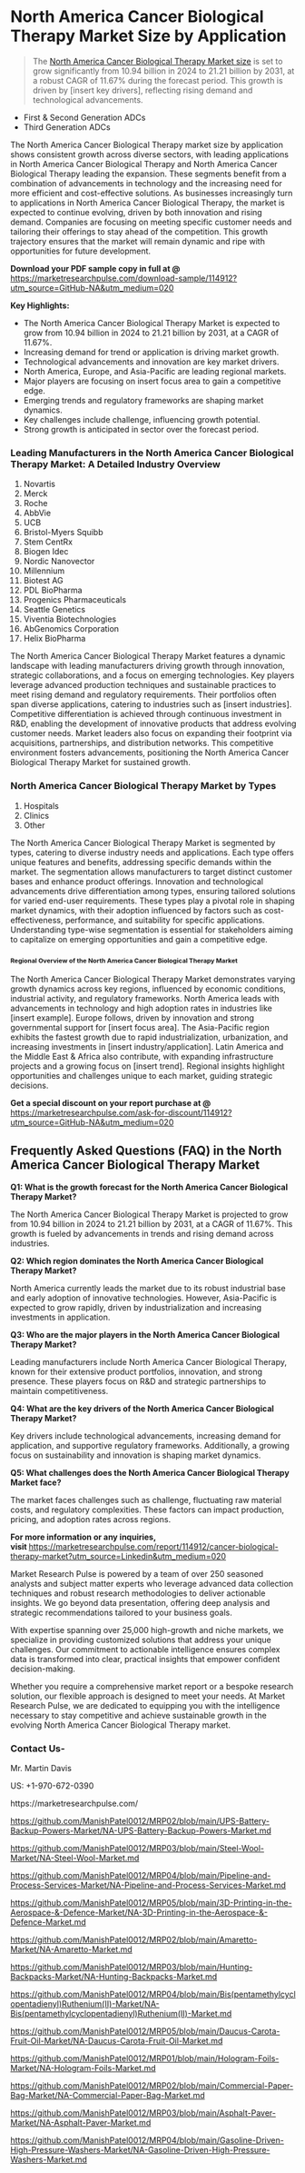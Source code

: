 <h1>North America Cancer Biological Therapy Market&nbsp;Size by Application</h1><blockquote><p>The <a href="https://marketresearchpulse.com/download-sample/114912?utm_source=GitHub-NA&amp;utm_medium=020">North America Cancer Biological Therapy Market size</a> is set to grow significantly from 10.94 billion in 2024 to 21.21 billion by 2031, at a robust CAGR of 11.67% during the forecast period. This growth is driven by [insert key drivers], reflecting rising demand and technological advancements.</p></blockquote><ul><li> First & Second Generation ADCs <li> Third Generation ADCs</li></ul><p>The North America Cancer Biological Therapy market size by application shows consistent growth across diverse sectors, with leading applications in North America Cancer Biological Therapy and North America Cancer Biological Therapy leading the expansion. These segments benefit from a combination of advancements in technology and the increasing need for more efficient and cost-effective solutions. As businesses increasingly turn to applications in North America Cancer Biological Therapy, the market is expected to continue evolving, driven by both innovation and rising demand. Companies are focusing on meeting specific customer needs and tailoring their offerings to stay ahead of the competition. This growth trajectory ensures that the market will remain dynamic and ripe with opportunities for future development.</p><p><strong>Download your PDF sample copy in full at @ </strong><a href="https://marketresearchpulse.com/download-sample/114912?utm_source=GitHub-NA&amp;utm_medium=020">https://marketresearchpulse.com/download-sample/114912?utm_source=GitHub-NA&amp;utm_medium=020</a></p><p><strong>Key Highlights: </strong></p><ul><li>The North America Cancer Biological Therapy Market is expected to grow from 10.94 billion in 2024 to 21.21 billion by 2031, at a CAGR of 11.67%.</li><li>Increasing demand for trend or application is driving market growth.</li><li>Technological advancements and innovation are key market drivers.</li><li>North America, Europe, and Asia-Pacific are leading regional markets.</li><li>Major players are focusing on insert focus area to gain a competitive edge.</li><li>Emerging trends and regulatory frameworks are shaping market dynamics.</li><li>Key challenges include challenge, influencing growth potential.</li><li>Strong growth is anticipated in sector over the forecast period.</li></ul><h3>Leading Manufacturers in the North America Cancer Biological Therapy Market: A Detailed Industry Overview</h3><ol><li> Novartis</li><li>Merck</li><li>Roche</li><li>AbbVie</li><li>UCB</li><li>Bristol-Myers Squibb</li><li>Stem CentRx</li><li>Biogen Idec</li><li>Nordic Nanovector</li><li>Millennium</li><li>Biotest AG</li><li>PDL BioPharma</li><li>Progenics Pharmaceuticals</li><li>Seattle Genetics</li><li>Viventia Biotechnologies</li><li>AbGenomics Corporation</li><li>Helix BioPharma</li></ol><div class="flex max-w-full flex-col flex-grow"><div class="min-h-8 text-message flex w-full flex-col items-end gap-2 whitespace-normal break-words [.text-message+&amp;]:mt-5" dir="auto" data-message-author-role="assistant" data-message-id="fd8432e4-4910-450d-b182-61b7bfb0a01f" data-message-model-slug="gpt-4o"><div class="flex w-full flex-col gap-1 empty:hidden first:pt-[3px]"><div class="markdown prose w-full break-words dark:prose-invert light"><p>The North America Cancer Biological Therapy Market features a dynamic landscape with leading manufacturers driving growth through innovation, strategic collaborations, and a focus on emerging technologies. Key players leverage advanced production techniques and sustainable practices to meet rising demand and regulatory requirements. Their portfolios often span diverse applications, catering to industries such as [insert industries]. Competitive differentiation is achieved through continuous investment in R&amp;D, enabling the development of innovative products that address evolving customer needs. Market leaders also focus on expanding their footprint via acquisitions, partnerships, and distribution networks. This competitive environment fosters advancements, positioning the North America Cancer Biological Therapy Market for sustained growth.</p></div></div></div></div><h3>North America Cancer Biological Therapy Market by Types</h3><ol><li> Hospitals <li> Clinics <li> Other</li></ol><div class="flex max-w-full flex-col flex-grow"><div class="min-h-8 text-message flex w-full flex-col items-end gap-2 whitespace-normal break-words [.text-message+&amp;]:mt-5" dir="auto" data-message-author-role="assistant" data-message-id="084470be-0bb7-4664-bddf-5156b4f41249" data-message-model-slug="gpt-4o-mini"><div class="flex w-full flex-col gap-1 empty:hidden first:pt-[3px]"><div class="markdown prose w-full break-words dark:prose-invert light"><p>The North America Cancer Biological Therapy Market is segmented by types, catering to diverse industry needs and applications. Each type offers unique features and benefits, addressing specific demands within the market. The segmentation allows manufacturers to target distinct customer bases and enhance product offerings. Innovation and technological advancements drive differentiation among types, ensuring tailored solutions for varied end-user requirements. These types play a pivotal role in shaping market dynamics, with their adoption influenced by factors such as cost-effectiveness, performance, and suitability for specific applications. Understanding type-wise segmentation is essential for stakeholders aiming to capitalize on emerging opportunities and gain a competitive edge.</p></div></div></div></div><h3><span style="font-size: 11px;">Regional Overview of the North America Cancer Biological Therapy Market</span></h3><div class="flex max-w-full flex-col flex-grow"><div class="min-h-8 text-message flex w-full flex-col items-end gap-2 whitespace-normal break-words [.text-message+&amp;]:mt-5" dir="auto" data-message-author-role="assistant" data-message-id="e9038762-ce64-4e30-91c9-9bd413514231" data-message-model-slug="gpt-4o-mini"><div class="flex w-full flex-col gap-1 empty:hidden first:pt-[3px]"><div class="markdown prose w-full break-words dark:prose-invert light"><p>The North America Cancer Biological Therapy Market demonstrates varying growth dynamics across key regions, influenced by economic conditions, industrial activity, and regulatory frameworks. North America leads with advancements in technology and high adoption rates in industries like [insert example]. Europe follows, driven by innovation and strong governmental support for [insert focus area]. The Asia-Pacific region exhibits the fastest growth due to rapid industrialization, urbanization, and increasing investments in [insert industry/application]. Latin America and the Middle East &amp; Africa also contribute, with expanding infrastructure projects and a growing focus on [insert trend]. Regional insights highlight opportunities and challenges unique to each market, guiding strategic decisions.</p></div></div></div></div><p><strong>Get a special discount on your report purchase at @ </strong><a href="https://marketresearchpulse.com/ask-for-discount/114912?utm_source=GitHub-NA&amp;utm_medium=020">https://marketresearchpulse.com/ask-for-discount/114912?utm_source=GitHub-NA&amp;utm_medium=020</a></p><h2>Frequently Asked Questions (FAQ) in the North America Cancer Biological Therapy Market</h2><p><strong>Q1: What is the growth forecast for the North America Cancer Biological Therapy Market?</strong></p><p>The North America Cancer Biological Therapy Market is projected to grow from 10.94 billion in 2024 to 21.21 billion by 2031, at a CAGR of 11.67%. This growth is fueled by advancements in trends and rising demand across industries.</p><p><strong>Q2: Which region dominates the North America Cancer Biological Therapy Market?</strong></p><p>North America currently leads the market due to its robust industrial base and early adoption of innovative technologies. However, Asia-Pacific is expected to grow rapidly, driven by industrialization and increasing investments in application.</p><p><strong>Q3: Who are the major players in the North America Cancer Biological Therapy Market?</strong></p><p>Leading manufacturers include North America Cancer Biological Therapy, known for their extensive product portfolios, innovation, and strong presence. These players focus on R&amp;D and strategic partnerships to maintain competitiveness.</p><p><strong>Q4: What are the key drivers of the North America Cancer Biological Therapy Market?</strong></p><p>Key drivers include technological advancements, increasing demand for application, and supportive regulatory frameworks. Additionally, a growing focus on sustainability and innovation is shaping market dynamics.</p><p><strong>Q5: What challenges does the North America Cancer Biological Therapy Market face?</strong></p><p>The market faces challenges such as challenge, fluctuating raw material costs, and regulatory complexities. These factors can impact production, pricing, and adoption rates across regions.</p><p><strong>For more information or any inquiries, visit&nbsp;</strong><a href="https://marketresearchpulse.com/report/114912/cancer-biological-therapy-market?utm_source=Linkedin&utm_medium=020">https://marketresearchpulse.com/report/114912/cancer-biological-therapy-market?utm_source=Linkedin&utm_medium=020</a></p><p>Market Research Pulse is powered by a team of over 250 seasoned analysts and subject matter experts who leverage advanced data collection techniques and robust research methodologies to deliver actionable insights. We go beyond data presentation, offering deep analysis and strategic recommendations tailored to your business goals.</p><p>With expertise spanning over 25,000 high-growth and niche markets, we specialize in providing customized solutions that address your unique challenges. Our commitment to actionable intelligence ensures complex data is transformed into clear, practical insights that empower confident decision-making.</p><p>Whether you require a comprehensive market report or a bespoke research solution, our flexible approach is designed to meet your needs. At Market Research Pulse, we are dedicated to equipping you with the intelligence necessary to stay competitive and achieve sustainable growth in the evolving North America Cancer Biological Therapy market.</p><h3><strong>Contact Us-</strong></h3><p>Mr. Martin Davis</p><p>US: +1-970-672-0390</p><p>https://marketresearchpulse.com/</p><p><a href="https://github.com/ManishPatel0012/MRP02/blob/main/UPS-Battery-Backup-Powers-Market/NA-UPS-Battery-Backup-Powers-Market.md">https://github.com/ManishPatel0012/MRP02/blob/main/UPS-Battery-Backup-Powers-Market/NA-UPS-Battery-Backup-Powers-Market.md</a></p><p><a href="https://github.com/ManishPatel0012/MRP03/blob/main/Steel-Wool-Market/NA-Steel-Wool-Market.md">https://github.com/ManishPatel0012/MRP03/blob/main/Steel-Wool-Market/NA-Steel-Wool-Market.md</a></p><p><a href="https://github.com/ManishPatel0012/MRP04/blob/main/Pipeline-and-Process-Services-Market/NA-Pipeline-and-Process-Services-Market.md">https://github.com/ManishPatel0012/MRP04/blob/main/Pipeline-and-Process-Services-Market/NA-Pipeline-and-Process-Services-Market.md</a></p><p><a href="https://github.com/ManishPatel0012/MRP05/blob/main/3D-Printing-in-the-Aerospace-&-Defence-Market/NA-3D-Printing-in-the-Aerospace-&-Defence-Market.md">https://github.com/ManishPatel0012/MRP05/blob/main/3D-Printing-in-the-Aerospace-&-Defence-Market/NA-3D-Printing-in-the-Aerospace-&-Defence-Market.md</a></p><p><a href="https://github.com/ManishPatel0012/MRP02/blob/main/Amaretto-Market/NA-Amaretto-Market.md">https://github.com/ManishPatel0012/MRP02/blob/main/Amaretto-Market/NA-Amaretto-Market.md</a></p><p><a href="https://github.com/ManishPatel0012/MRP03/blob/main/Hunting-Backpacks-Market/NA-Hunting-Backpacks-Market.md">https://github.com/ManishPatel0012/MRP03/blob/main/Hunting-Backpacks-Market/NA-Hunting-Backpacks-Market.md</a></p><p><a href="https://github.com/ManishPatel0012/MRP04/blob/main/Bis(pentamethylcyclopentadienyl)Ruthenium(II)-Market/NA-Bis(pentamethylcyclopentadienyl)Ruthenium(II)-Market.md">https://github.com/ManishPatel0012/MRP04/blob/main/Bis(pentamethylcyclopentadienyl)Ruthenium(II)-Market/NA-Bis(pentamethylcyclopentadienyl)Ruthenium(II)-Market.md</a></p><p><a href="https://github.com/ManishPatel0012/MRP05/blob/main/Daucus-Carota-Fruit-Oil-Market/NA-Daucus-Carota-Fruit-Oil-Market.md">https://github.com/ManishPatel0012/MRP05/blob/main/Daucus-Carota-Fruit-Oil-Market/NA-Daucus-Carota-Fruit-Oil-Market.md</a></p><p><a href="https://github.com/ManishPatel0012/MRP01/blob/main/Hologram-Foils-Market/NA-Hologram-Foils-Market.md">https://github.com/ManishPatel0012/MRP01/blob/main/Hologram-Foils-Market/NA-Hologram-Foils-Market.md</a></p><p><a href="https://github.com/ManishPatel0012/MRP02/blob/main/Commercial-Paper-Bag-Market/NA-Commercial-Paper-Bag-Market.md">https://github.com/ManishPatel0012/MRP02/blob/main/Commercial-Paper-Bag-Market/NA-Commercial-Paper-Bag-Market.md</a></p><p><a href="https://github.com/ManishPatel0012/MRP03/blob/main/Asphalt-Paver-Market/NA-Asphalt-Paver-Market.md">https://github.com/ManishPatel0012/MRP03/blob/main/Asphalt-Paver-Market/NA-Asphalt-Paver-Market.md</a></p><p><a href="https://github.com/ManishPatel0012/MRP04/blob/main/Gasoline-Driven-High-Pressure-Washers-Market/NA-Gasoline-Driven-High-Pressure-Washers-Market.md">https://github.com/ManishPatel0012/MRP04/blob/main/Gasoline-Driven-High-Pressure-Washers-Market/NA-Gasoline-Driven-High-Pressure-Washers-Market.md</a></p>
